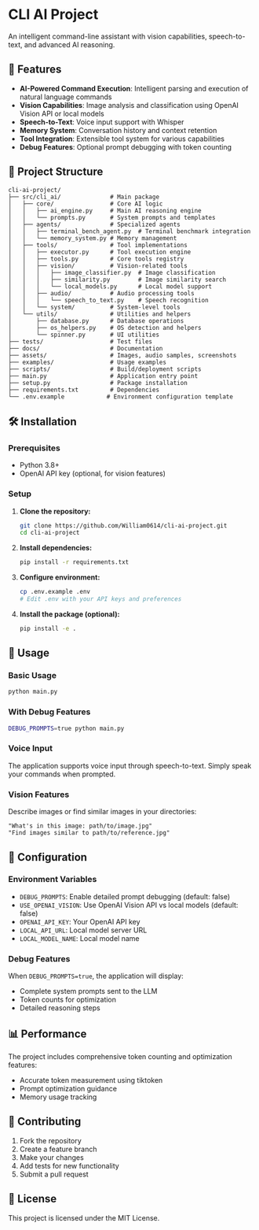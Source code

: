 # CLI AI Project

An intelligent command-line assistant with vision capabilities, speech-to-text, and advanced AI reasoning.

## 🚀 Features

- **AI-Powered Command Execution**: Intelligent parsing and execution of natural language commands
- **Vision Capabilities**: Image analysis and classification using OpenAI Vision API or local models
- **Speech-to-Text**: Voice input support with Whisper
- **Memory System**: Conversation history and context retention
- **Tool Integration**: Extensible tool system for various capabilities
- **Debug Features**: Optional prompt debugging with token counting

## 📁 Project Structure

```
cli-ai-project/
├── src/cli_ai/              # Main package
│   ├── core/                # Core AI logic
│   │   ├── ai_engine.py     # Main AI reasoning engine
│   │   └── prompts.py       # System prompts and templates
│   ├── agents/              # Specialized agents
│   │   ├── terminal_bench_agent.py  # Terminal benchmark integration
│   │   └── memory_system.py # Memory management
│   ├── tools/               # Tool implementations
│   │   ├── executor.py      # Tool execution engine
│   │   ├── tools.py         # Core tools registry
│   │   ├── vision/          # Vision-related tools
│   │   │   ├── image_classifier.py  # Image classification
│   │   │   ├── similarity.py        # Image similarity search
│   │   │   └── local_models.py      # Local model support
│   │   ├── audio/           # Audio processing tools
│   │   │   └── speech_to_text.py    # Speech recognition
│   │   └── system/          # System-level tools
│   └── utils/               # Utilities and helpers
│       ├── database.py      # Database operations
│       ├── os_helpers.py    # OS detection and helpers
│       └── spinner.py       # UI utilities
├── tests/                   # Test files
├── docs/                    # Documentation
├── assets/                  # Images, audio samples, screenshots
├── examples/                # Usage examples
├── scripts/                 # Build/deployment scripts
├── main.py                  # Application entry point
├── setup.py                 # Package installation
├── requirements.txt         # Dependencies
└── .env.example            # Environment configuration template
```

## 🛠️ Installation

### Prerequisites

- Python 3.8+
- OpenAI API key (optional, for vision features)

### Setup

1. **Clone the repository:**
   ```bash
   git clone https://github.com/William0614/cli-ai-project.git
   cd cli-ai-project
   ```

2. **Install dependencies:**
   ```bash
   pip install -r requirements.txt
   ```

3. **Configure environment:**
   ```bash
   cp .env.example .env
   # Edit .env with your API keys and preferences
   ```

4. **Install the package (optional):**
   ```bash
   pip install -e .
   ```

## 🚀 Usage

### Basic Usage

```bash
python main.py
```

### With Debug Features

```bash
DEBUG_PROMPTS=true python main.py
```

### Voice Input

The application supports voice input through speech-to-text. Simply speak your commands when prompted.

### Vision Features

Describe images or find similar images in your directories:
```
"What's in this image: path/to/image.jpg"
"Find images similar to path/to/reference.jpg"
```

## 🔧 Configuration

### Environment Variables

- `DEBUG_PROMPTS`: Enable detailed prompt debugging (default: false)
- `USE_OPENAI_VISION`: Use OpenAI Vision API vs local models (default: false)
- `OPENAI_API_KEY`: Your OpenAI API key
- `LOCAL_API_URL`: Local model server URL
- `LOCAL_MODEL_NAME`: Local model name

### Debug Features

When `DEBUG_PROMPTS=true`, the application will display:
- Complete system prompts sent to the LLM
- Token counts for optimization
- Detailed reasoning steps

## 📊 Performance

The project includes comprehensive token counting and optimization features:
- Accurate token measurement using tiktoken
- Prompt optimization guidance
- Memory usage tracking

## 🤝 Contributing

1. Fork the repository
2. Create a feature branch
3. Make your changes
4. Add tests for new functionality
5. Submit a pull request

## 📝 License

This project is licensed under the MIT License.
